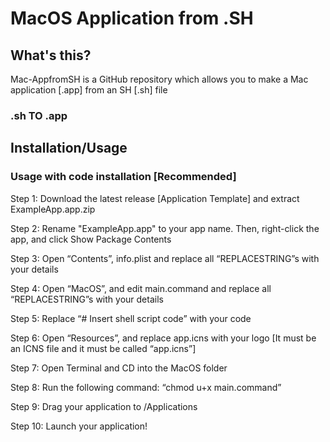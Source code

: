 # MacOS Application from .SH


## What's this?
Mac-AppfromSH is a GitHub repository which allows you to make a Mac application [.app] from an SH [.sh] file
### .sh TO .app

## Installation/Usage

### Usage with code installation [Recommended]

Step 1: Download the latest release [Application Template] and extract ExampleApp.app.zip

Step 2: Rename "ExampleApp.app" to your app name. Then, right-click the app, and click Show Package Contents

Step 3: Open “Contents”, info.plist and replace all “REPLACESTRING”s with your details

Step 4: Open “MacOS”, and edit main.command and replace all “REPLACESTRING”s with your details

Step 5: Replace “# Insert shell script code” with your code

Step 6: Open “Resources”, and replace app.icns with your logo [It must be an ICNS file and it must be called “app.icns”]

Step 7: Open Terminal and CD into the MacOS folder

Step 8: Run the following command: “chmod u+x main.command”

Step 9: Drag your application to /Applications

Step 10: Launch your application!
